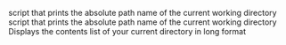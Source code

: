 script that prints the absolute path name of the current working directory
script that prints the absolute path name of the current working directory
Displays the contents list of your current directory in long format
